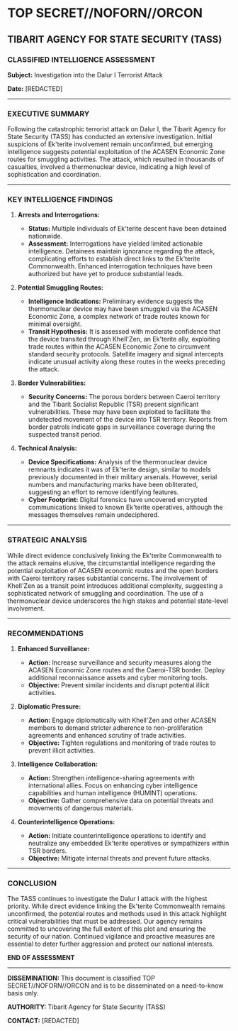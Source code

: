 # TOP SECRET//NOFORN//ORCON

## TIBARIT AGENCY FOR STATE SECURITY (TASS)
### CLASSIFIED INTELLIGENCE ASSESSMENT

**Subject:** Investigation into the Dalur I Terrorist Attack

**Date:** [REDACTED]

---

### EXECUTIVE SUMMARY

Following the catastrophic terrorist attack on Dalur I, the Tibarit Agency for State Security (TASS) has conducted an extensive investigation. Initial suspicions of Ek'terite involvement remain unconfirmed, but emerging intelligence suggests potential exploitation of the ACASEN Economic Zone routes for smuggling activities. The attack, which resulted in thousands of casualties, involved a thermonuclear device, indicating a high level of sophistication and coordination.

---

### KEY INTELLIGENCE FINDINGS

1. **Arrests and Interrogations:**
   - **Status:** Multiple individuals of Ek'terite descent have been detained nationwide.
   - **Assessment:** Interrogations have yielded limited actionable intelligence. Detainees maintain ignorance regarding the attack, complicating efforts to establish direct links to the Ek'terite Commonwealth. Enhanced interrogation techniques have been authorized but have yet to produce substantial leads.

2. **Potential Smuggling Routes:**
   - **Intelligence Indications:** Preliminary evidence suggests the thermonuclear device may have been smuggled via the ACASEN Economic Zone, a complex network of trade routes known for minimal oversight.
   - **Transit Hypothesis:** It is assessed with moderate confidence that the device transited through Khell'Zen, an Ek'terite ally, exploiting trade routes within the ACASEN Economic Zone to circumvent standard security protocols. Satellite imagery and signal intercepts indicate unusual activity along these routes in the weeks preceding the attack.

3. **Border Vulnerabilities:**
   - **Security Concerns:** The porous borders between Caeroi territory and the Tibarit Socialist Republic (TSR) present significant vulnerabilities. These may have been exploited to facilitate the undetected movement of the device into TSR territory. Reports from border patrols indicate gaps in surveillance coverage during the suspected transit period.

4. **Technical Analysis:**
   - **Device Specifications:** Analysis of the thermonuclear device remnants indicates it was of Ek'terite design, similar to models previously documented in their military arsenals. However, serial numbers and manufacturing marks have been obliterated, suggesting an effort to remove identifying features.
   - **Cyber Footprint:** Digital forensics have uncovered encrypted communications linked to known Ek'terite operatives, although the messages themselves remain undeciphered.

---

### STRATEGIC ANALYSIS

While direct evidence conclusively linking the Ek'terite Commonwealth to the attack remains elusive, the circumstantial intelligence regarding the potential exploitation of ACASEN economic routes and the open borders with Caeroi territory raises substantial concerns. The involvement of Khell'Zen as a transit point introduces additional complexity, suggesting a sophisticated network of smuggling and coordination. The use of a thermonuclear device underscores the high stakes and potential state-level involvement.

---

### RECOMMENDATIONS

1. **Enhanced Surveillance:**
   - **Action:** Increase surveillance and security measures along the ACASEN Economic Zone routes and the Caeroi-TSR border. Deploy additional reconnaissance assets and cyber monitoring tools.
   - **Objective:** Prevent similar incidents and disrupt potential illicit activities.

2. **Diplomatic Pressure:**
   - **Action:** Engage diplomatically with Khell'Zen and other ACASEN members to demand stricter adherence to non-proliferation agreements and enhanced scrutiny of trade activities.
   - **Objective:** Tighten regulations and monitoring of trade routes to prevent illicit activities.

3. **Intelligence Collaboration:**
   - **Action:** Strengthen intelligence-sharing agreements with international allies. Focus on enhancing cyber intelligence capabilities and human intelligence (HUMINT) operations.
   - **Objective:** Gather comprehensive data on potential threats and movements of dangerous materials.

4. **Counterintelligence Operations:**
   - **Action:** Initiate counterintelligence operations to identify and neutralize any embedded Ek'terite operatives or sympathizers within TSR borders.
   - **Objective:** Mitigate internal threats and prevent future attacks.

---

### CONCLUSION

The TASS continues to investigate the Dalur I attack with the highest priority. While direct evidence linking the Ek'terite Commonwealth remains unconfirmed, the potential routes and methods used in this attack highlight critical vulnerabilities that must be addressed. Our agency remains committed to uncovering the full extent of this plot and ensuring the security of our nation. Continued vigilance and proactive measures are essential to deter further aggression and protect our national interests.

**END OF ASSESSMENT**

---

**DISSEMINATION:** This document is classified TOP SECRET//NOFORN//ORCON and is to be disseminated on a need-to-know basis only.

**AUTHORITY:** Tibarit Agency for State Security (TASS)

**CONTACT:** [REDACTED]
